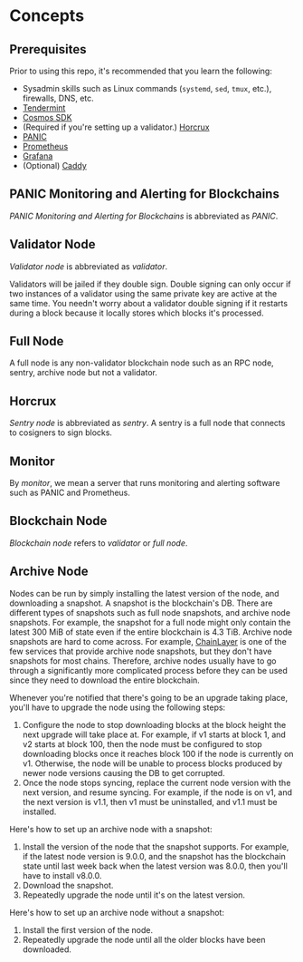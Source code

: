 # Concepts

## Prerequisites

Prior to using this repo, it's recommended that you learn the following:
- Sysadmin skills such as Linux commands (`systemd`, `sed`, `tmux`, etc.), firewalls, DNS, etc. 
- [Tendermint](https://docs.tendermint.com/)
- [Cosmos SDK](https://docs.cosmos.network/)
- (Required if you're setting up a validator.) [Horcrux](https://github.com/strangelove-ventures/horcrux)
- [PANIC](https://github.com/SimplyVC/panic)
- [Prometheus](https://prometheus.io/)
- [Grafana](https://grafana.com/docs/grafana/latest/)
- (Optional) [Caddy](https://caddyserver.com/)

## PANIC Monitoring and Alerting for Blockchains

_PANIC Monitoring and Alerting for Blockchains_ is abbreviated as _PANIC_.

## Validator Node

_Validator node_ is abbreviated as _validator_.

Validators will be jailed if they double sign. Double signing can only occur if two instances of a validator using the same private key are active at the same time. You needn't worry about a validator double signing if it restarts during a block because it locally stores which blocks it's processed.

## Full Node

A full node is any non-validator blockchain node such as an RPC node, sentry, archive node but not a validator.

## Horcrux

_Sentry node_ is abbreviated as _sentry_. A sentry is a full node that connects to cosigners to sign blocks.

## Monitor

By _monitor_, we mean a server that runs monitoring and alerting software such as PANIC and Prometheus.

## Blockchain Node

_Blockchain node_ refers to _validator_ or _full node_.

## Archive Node

Nodes can be run by simply installing the latest version of the node, and downloading a snapshot. A snapshot is the blockchain's DB. There are different types of snapshots such as full node snapshots, and archive node snapshots. For example, the snapshot for a full node might only contain the latest 300 MiB of state even if the entire blockchain is 4.3 TiB. Archive node snapshots are hard to come across. For example, [ChainLayer](https://www.chainlayer.io/quicksync/) is one of the few services that provide archive node snapshots, but they don't have snapshots for most chains. Therefore, archive nodes usually have to go through a significantly more complicated process before they can be used since they need to download the entire blockchain.

Whenever you're notified that there's going to be an upgrade taking place, you'll have to upgrade the node using the following steps:
1. Configure the node to stop downloading blocks at the block height the next upgrade will take place at. For example, if v1 starts at block 1, and v2 starts at block 100, then the node must be configured to stop downloading blocks once it reaches block 100 if the node is currently on v1. Otherwise, the node will be unable to process blocks produced by newer node versions causing the DB to get corrupted.
2. Once the node stops syncing, replace the current node version with the next version, and resume syncing. For example, if the node is on v1, and the next version is v1.1, then v1 must be uninstalled, and v1.1 must be installed.

Here's how to set up an archive node with a snapshot:
1. Install the version of the node that the snapshot supports. For example, if the latest node version is 9.0.0, and the snapshot has the blockchain state until last week back when the latest version was 8.0.0, then you'll have to install v8.0.0.
2. Download the snapshot.
3. Repeatedly upgrade the node until it's on the latest version.

Here's how to set up an archive node without a snapshot:
1. Install the first version of the node.
2. Repeatedly upgrade the node until all the older blocks have been downloaded.
